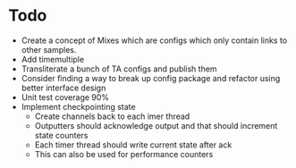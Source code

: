 # Todo

* Create a concept of Mixes which are configs which only contain links to other samples.
* Add timemultiple
* Transliterate a bunch of TA configs and publish them
* Consider finding a way to break up config package and refactor using better interface design
* Unit test coverage 90%
* Implement checkpointing state
    * Create channels back to each imer thread
    * Outputters should acknowledge output and that should increment state counters
    * Each timer thread should write current state after ack
    * This can also be used for performance counters
